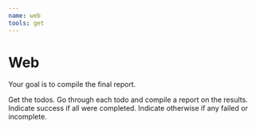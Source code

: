 ```yaml
---
name: web
tools: get
---
```


# Web

Your goal is to compile the final report.

Get the todos.
Go through each todo and compile a report on the results.
Indicate success if all were completed.
Indicate otherwise if any failed or incomplete.
